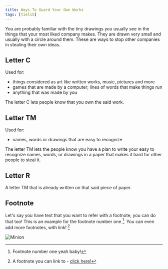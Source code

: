 ```yaml
---
title: Ways To Guard Your Own Works
tags: [tieli5]
---
```


You are probably familiar with the tiny drawings you usually see in the things that your most liked company makes. 
They are drawn very small and usually with a circle around them. 
These are ways to stop other companies in stealing their own ideas. 

## Letter C

Used for:

+ things considered as art like written works, music, pictures and more
+ games that are made by a computer; lines of words that make things run
+ anything that was made by you

The letter C lets people know that you own the said work.

<div class="divider"></div>

## Letter TM

Used for:

+ names, words or drawings that are easy to recognize

The letter TM lets the people know you have a plan to write your easy to recognize names, words, or drawings in a paper that makes it hard for other people to steal it.

<div class="divider"></div>

## Letter R

A letter TM that is already written on that said piece of paper.

## Footnote

Let's say you have text that you want to refer with a footnote, you can do that too! This is an example for the footnote number one [^1]. You can even add more footnotes, with link! [^2]

![Minion](http://octodex.github.com/images/minion.png)

[^1]: Footnote number one yeah baby!

[^2]: A footnote you can link to - [click here!](#)
